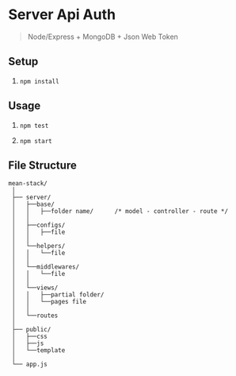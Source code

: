 # Server Api Auth
> Node/Express + MongoDB + Json Web Token

## Setup
1. `npm install`

## Usage

1. `npm test`

2. `npm start` 

## File Structure

```
mean-stack/
 │
 ├── server/
 │   ├──base/                 
 │   │   ├──folder name/      /* model - controller - route */
 │   │
 │   ├──configs/        
 │   │   ├──file
 │   │
 │   └──helpers/
 │   │   └──file
 │   │
 │   └──middlewares/
 │   │   └──file 
 │   │
 │   └──views/
 │   │   ├──partial folder/
 │   │	 └──pages file
 │   │
 │   └──routes			
 │
 ├── public/
 │   ├──css
 │   ├──js
 │   └──template    
 │
 └── app.js
